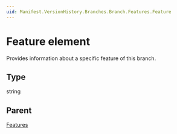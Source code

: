 ```yaml
---
uid: Manifest.VersionHistory.Branches.Branch.Features.Feature
---
```


# Feature element

Provides information about a specific feature of this branch.

## Type

string

## Parent

[Features](xref:Manifest.VersionHistory.Branches.Branch.Features)
